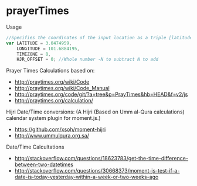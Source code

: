 # prayerTimes

Usage

```javascript
//Specifies the coordinates of the input location as a triple [latitude, longitude, elevation]
var LATITUDE = 3.0474959, 	
	LONGITUDE = 101.6884195,
	TIMEZONE = 8,
	HJR_OFFSET = 0; //Whole number -N to subtract N to add
```

Prayer Times Calculations based on:
* http://praytimes.org/wiki/Code
* http://praytimes.org/wiki/Code_Manual
* http://praytimes.org/code/git/?a=tree&p=PrayTimes&hb=HEAD&f=v2/js
* http://praytimes.org/calculation/

Hijri Date/Time conversions:
(A Hijri (Based on Umm al-Qura calculations) calendar system plugin for moment.js.)
* https://github.com/xsoh/moment-hijri
* http://www.ummulqura.org.sa/

Date/Time Calcultations
* http://stackoverflow.com/questions/18623783/get-the-time-difference-between-two-datetimes
* http://stackoverflow.com/questions/30668373/moment-js-test-if-a-date-is-today-yesterday-within-a-week-or-two-weeks-ago

